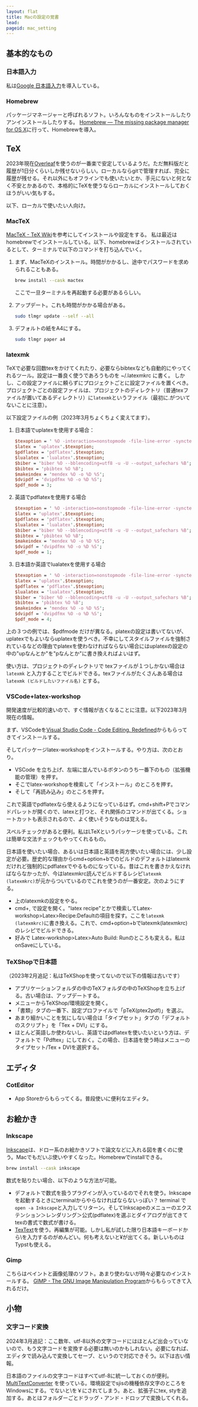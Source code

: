 ```yaml
---
layout: flat
title: Macの設定の覚書
lead:  
pageid: mac_setting
---
```


## 基本的なもの

### 日本語入力

私は[Google 日本語入力](http://www.google.co.jp/ime/)を導入している。

### Homebrew

パッケージマネージャーと呼ばれるソフト。いろんなものをインストールしたりアンインストールしたりする。
 [Homebrew — The missing package manager for OS X](http://brew.sh/)に行って、Homebrewを導入。

## TeX

2023年現在[Overleaf](https://ja.overleaf.com/)を使うのが一番楽で安定しているようだ。ただ無料版だと履歴が1日分くらいしか残せないらしい。ローカルならgitで管理すれば、完全に履歴が残せる。それ以外にもオフラインでも使いたいとか、手元にないと何となく不安とかあるので、本格的にTeXを使うならローカルにインストールしておくほうがいい気もする。

以下、ローカルで使いたい人向け。

### MacTeX

[MacTeX - TeX Wiki](https://texwiki.texjp.org/?MacTeX)を参考にしてインストールや設定をする。
私は最近はhomebrewでインストールしている。以下、homebrewはインストールされているとして、ターミナルで以下のコマンドを打ち込んでいく。

1. まず、MacTeXのインストール。時間がかかるし、途中でパスワードを求められることもある。

    ```sh
    brew install --cask mactex
    ```

    ここで一旦ターミナルを再起動する必要があるらしい。

2. アップデート。これも時間がかかる場合がある。

    ```sh
    sudo tlmgr update --self --all
    ```

3. デフォルトの紙をA4にする。

    ```sh
    sudo tlmgr paper a4
    ```

### latexmk

TeXで必要な回数texをかけてくれたり、必要ならbibtexなども自動的にやってくれるツール。設定は一番良く使うであろうものを ~/.latexmkrc に書く。
しかし、この設定ファイルに頼らずにプロジェクトごとに設定ファイルを置くべき。プロジェクトごとの設定ファイルは、プロジェクトのディレクトリ（普通texファイルが置いてあるディレクトリ）に`latexmk`というファイル（最初に.がついてないことに注意）。

以下設定ファイルの例（2023年3月ちょくちょく変えてます）。

1. 日本語でuplatexを使用する場合：

    ``` perl
    $texoption = ' %O -interaction=nonstopmode -file-line-error -synctex=1 %S';
    $latex = 'uplatex'.$texoption;
    $pdflatex = 'pdflatex'.$texoption;
    $lualatex = 'lualatex'.$texoption;
    $biber = 'biber %O --bblencoding=utf8 -u -U --output_safechars %B';
    $bibtex = 'pbibtex %O %B';
    $makeindex = 'mendex %O -o %D %S';
    $dvipdf = 'dvipdfmx %O -o %D %S';
    $pdf_mode = 3;
    ```

2. 英語でpdflatexを使用する場合

    ``` perl
    $texoption = ' %O -interaction=nonstopmode -file-line-error -synctex=1 %S';
    $latex = 'uplatex'.$texoption;
    $pdflatex = 'pdflatex'.$texoption;
    $lualatex = 'lualatex'.$texoption;
    $biber = 'biber %O --bblencoding=utf8 -u -U --output_safechars %B';
    $bibtex = 'pbibtex %O %B';
    $makeindex = 'mendex %O -o %D %S';
    $dvipdf = 'dvipdfmx %O -o %D %S';
    $pdf_mode = 1;
    ```

3. 日本語か英語でlualatexを使用する場合

     ``` perl
    $texoption = ' %O -interaction=nonstopmode -file-line-error -synctex=1 %S';
    $latex = 'uplatex'.$texoption;
    $pdflatex = 'pdflatex'.$texoption;
    $lualatex = 'lualatex'.$texoption;
    $biber = 'biber %O --bblencoding=utf8 -u -U --output_safechars %B';
    $bibtex = 'pbibtex %O %B';
    $makeindex = 'mendex %O -o %D %S';
    $dvipdf = 'dvipdfmx %O -o %D %S';
    $pdf_mode = 4;
    ```

上の３つの例では、$pdfmode だけが異なる。platexの設定は書いてないが、uplatexでもよいならuplatexを使うべき。不幸にしてスタイルファイルを強制されているなどの理由でplatexを使わなければならない場合にはuplatexの設定の中の"upなんとか"を"pなんとか"に書き換えればよいはず。

使い方は、プロジェクトのディレクトリで texファイルが１つしかない場合は
    ``
    latexmk
    ``
と入力することでビルドできる。texファイルがたくさんある場合は
    ``
    latexmk (ビルドしたいファイル名)
    ``
とする。

### VSCode+latex-workshop

開発速度が比較的速いので、すぐ情報が古くなることに注意。以下2023年3月現在の情報。

まず、VSCodeを[Visual Studio Code - Code Editing. Redefined](https://code.visualstudio.com/)からもらってきてインストールする。

そしてパッケージlatex-workshopをインストールする。やり方は、次のとおり。

- VSCode を立ち上げ、左端に並んでいるボタンのうち一番下のもの（拡張機能の管理）を押す。
- そこでlatex-workshopを検索して「インストール」のところを押す。
- そして「再読み込み」のところを押す。

これで英語でpdflatexなら使えるようになっているはず。cmd+shift+Pでコマンドパレットが開くので、latexと打つと、それ関係のコマンドが出てくる。ショートカットも表示されるので、よく使いそうなものは覚える。

スペルチェックがあると便利。私はLTeXというパッケージを使っている。これは簡単な文法チェックもやってくれるもの。

日本語を使いたい場合、あるいは日本語と英語を両方使いたい場合には、少し設定が必要。歴史的な理由からcmd+option+bでのビルドのデフォルトはlatexmkだけれど強制的にpdflatexでやるものになっている。昔はこれを書きかえなければならなかったが、今はlatexmkrc読んでビルドするレシピ``latexmk (latexmkrc)``が元からついているのでこれを使うのが一番安定。次のようにする。

- 上のlatexmkの設定をやる。
- cmd+, で設定を開く。"latex recipe"とかで検索してLatex-workshop>Latex>Recipe:Defaultの項目を探す。ここを``latexmk (latexmkrc)``に書き換える。これで、cmd+option+bでlatexmk(latexmkrc)のレシピでビルドできる。
- 好みで Latex-workshop>Latex>Auto Build: Runのところも変える。私はonSaveにしている。

### TeXShopで日本語

（2023年2月追記：私はTeXShopを使ってないので以下の情報は古いです）

- アプリケーションフォルダの中のTeXフォルダの中のTeXShopを立ち上げる。古い場合は、アップデートする。
- メニューからTeXShop/環境設定を開く。
- 「書類」タブの一番下、設定プロファイルで「pTeX(ptex2pdf)」を選ぶ。
- あまり細かいことを気にしない場合は「タイプセット」タブの「デフォルトのスクリプト」を「Tex + DVI」にする。
- ほとんど英語しか使わないし、英語ではpdflatexを使いたいという方は、デフォルトで「Pdftex」にしておく。この場合、日本語を使う時はメニューのタイプセット/Tex + DVIを選択する。

## エディタ

### CotEditor

- App Storeからもらってくる。普段使いに便利なエディタ。

## お絵かき

### Inkscape

[Inkscape](http://www.inkscape.org/ja/)は、ドロー系のお絵かきソフトで論文などに入れる図を書くのに使う。Macでもだいぶ使いやすくなった。Homebrewでinstallできる。

```sh
brew install --cask inkscape
```

数式を貼りたい場合、以下のような方法が可能。

- デフォルトで数式を扱うプラグインが入っているのでそれを使う。Inkscapeを起動するときにterminalからやらなければならないっぽい？ terminal で`open -a Inkscape`と入力してリターン。そしてInkscapeのメニューのエクステンション＞レンダリング＞公式(pdflatex)を選ぶとダイアログが出てきてtexの書式で数式が書ける。
- [TexText](https://textext.github.io/textext/)を使う。再編集が可能。しかし私が試した限り日本語キーボードから\を入力するのがめんどい。何も考えないと¥が出てくる。新しいものはTypstも使える。

### Gimp

こちらはペイントと画像処理のソフト。あまり使わないが時々必要なのインストールする。 [GIMP - The GNU Image Manipulation Program](http://www.gimp.org/)からもらってきて入れるだけ。

## 小物

### 文字コード変換

2024年3月追記：ここ数年、utf-8以外の文字コードにはほとんど出会っていないので、もう文字コードを変換する必要は無いのかもしれない。必要になれば、エディタで読み込んで変換してセーブ、というので対応できそう。以下は古い情報。

日本語のファイルの文字コードはすべてutf-8に統一しておくのが便利。 [MultiTextConverter](http://www.rk-k.com/software/mtc) を使っている。環境設定でsjisの機種依存文字のところをWindowsにする。でないと\を￥にされてしまう。あと、拡張子にtex, styを追加する。あとはフォルダーごとドラッグ・アンド・ドロップで変換してくれる。
